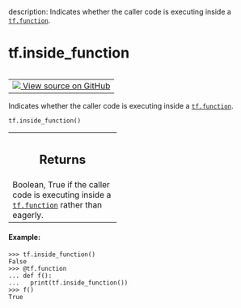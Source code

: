 description: Indicates whether the caller code is executing inside a <a href="../tf/function.md"><code>tf.function</code></a>.

<div itemscope itemtype="http://developers.google.com/ReferenceObject">
<meta itemprop="name" content="tf.inside_function" />
<meta itemprop="path" content="Stable" />
</div>

# tf.inside_function

<!-- Insert buttons and diff -->

<table class="tfo-notebook-buttons tfo-api nocontent" align="left">
<td>
  <a target="_blank" href="https://github.com/tensorflow/tensorflow/blob/r2.4/tensorflow/python/framework/ops.py#L5777-L5795">
    <img src="https://www.tensorflow.org/images/GitHub-Mark-32px.png" />
    View source on GitHub
  </a>
</td>
</table>



Indicates whether the caller code is executing inside a <a href="../tf/function.md"><code>tf.function</code></a>.

<pre class="devsite-click-to-copy prettyprint lang-py tfo-signature-link">
<code>tf.inside_function()
</code></pre>



<!-- Placeholder for "Used in" -->


<!-- Tabular view -->
 <table class="responsive fixed orange">
<colgroup><col width="214px"><col></colgroup>
<tr><th colspan="2"><h2 class="add-link">Returns</h2></th></tr>
<tr class="alt">
<td colspan="2">
Boolean, True if the caller code is executing inside a <a href="../tf/function.md"><code>tf.function</code></a>
rather than eagerly.
</td>
</tr>

</table>



#### Example:



```
>>> tf.inside_function()
False
>>> @tf.function
... def f():
...   print(tf.inside_function())
>>> f()
True
```